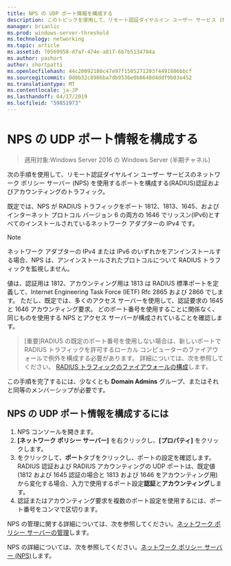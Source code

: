 ```yaml
---
title: NPS の UDP ポート情報を構成する
description: このトピックを使用して、リモート認証ダイヤルイン ユーザー サービス (RADIUS) 認証と Windows Server 2016 でアカウンティング トラフィックにネットワーク ポリシー サーバー (NPS) を使用するポートを構成することができます。
manager: brianlic
ms.prod: windows-server-threshold
ms.technology: networking
ms.topic: article
ms.assetid: 70569958-d7a7-474e-a817-6b7b5134784a
ms.author: pashort
author: shortpatti
ms.openlocfilehash: 44c20092180c47e97f1505271203f4491606bbcf
ms.sourcegitcommit: 0d0b32c8986ba7db9536e0b8648d4ddf9b03e452
ms.translationtype: MT
ms.contentlocale: ja-JP
ms.lasthandoff: 04/17/2019
ms.locfileid: "59851973"
---
```

# <a name="configure-nps-udp-port-information"></a>NPS の UDP ポート情報を構成する

>適用対象:Windows Server 2016 の Windows Server (半期チャネル)

次の手順を使用して、リモート認証ダイヤルイン ユーザー サービスのネットワーク ポリシー サーバー (NPS) を使用するポートを構成する\(RADIUS\)認証およびアカウンティングのトラフィック。

既定では、NPS が RADIUS トラフィックをポート 1812、1813、1645、およびインターネット プロトコル バージョン 6 の両方の 1646 でリッスン\(IPv6\)とすべてのインストールされているネットワーク アダプターの IPv4 です。

>[!NOTE]
>ネットワーク アダプターの IPv4 または IPv6 のいずれかをアンインストールする場合、NPS は、アンインストールされたプロトコルについて RADIUS トラフィックを監視しません。

値は、認証用は 1812、アカウンティング用は 1813 は RADIUS 標準ポートを定義して、Internet Engineering Task Force \(IETF\) Rfc 2865 および 2866 でします。 ただし、既定では、多くのアクセス サーバーを使用して、認証要求の 1645 と 1646 アカウンティング要求。 どのポート番号を使用することに関係なく、同じものを使用する NPS とアクセス サーバーが構成されていることを確認します。

>[重要]RADIUS の既定のポート番号を使用しない場合は、新しいポートで RADIUS トラフィックを許可するローカル コンピューターのファイアウォールで例外を構成する必要があります。 詳細については、次を参照してください。 [RADIUS トラフィックのファイアウォールの構成](nps-firewalls-configure.md)します。

この手順を完了するには、少なくとも **Domain Admins** グループ、またはそれと同等のメンバーシップが必要です。

## <a name="to-configure-nps-udp-port-information"></a>NPS の UDP ポート情報を構成するには 

1. NPS コンソールを開きます。
2. **[ネットワーク ポリシー サーバー]** を右クリックし、**[プロパティ]** をクリックします。
3. をクリックして、**ポート**タブをクリックし、ポートの設定を確認します。 RADIUS 認証および RADIUS アカウンティングの UDP ポートは、既定値 (1812 および 1645 認証の場合と 1813 および 1646 をアカウンティング用) から変化する場合、入力で使用するポート設定**認証**と**アカウンティング**します。
4. 認証またはアカウンティング要求を複数のポート設定を使用するには、ポート番号をコンマで区切ります。

NPS の管理に関する詳細については、次を参照してください。[ネットワーク ポリシー サーバーの管理](nps-manage-top.md)します。

NPS の詳細については、次を参照してください。[ネットワーク ポリシー サーバー (NPS)](nps-top.md)します。
